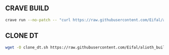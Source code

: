 ## CRAVE BUILD

```sh
crave run --no-patch -- "curl https://raw.githubusercontent.com/Eifal/alioth_build_script/main/nitro.sh | bash"
```

## CLONE DT

```sh
wget -O clone_dt.sh https://raw.githubusercontent.com/Eifal/alioth_build_script/main/clone_dt.sh && chmod +x clone_dt.sh
```